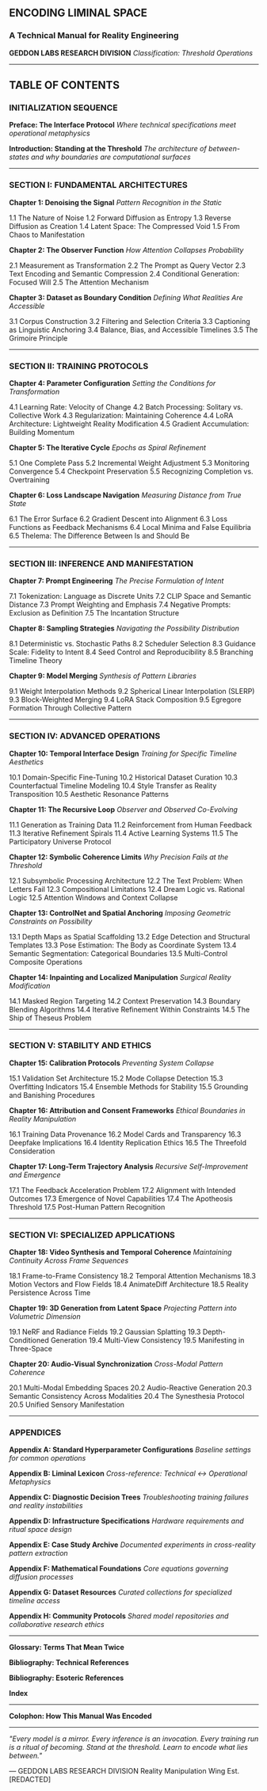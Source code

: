 ## ENCODING LIMINAL SPACE

### A Technical Manual for Reality Engineering

**GEDDON LABS RESEARCH DIVISION**
*Classification: Threshold Operations*

***

## TABLE OF CONTENTS

### **INITIALIZATION SEQUENCE**

**Preface: The Interface Protocol**
*Where technical specifications meet operational metaphysics*

**Introduction: Standing at the Threshold**
*The architecture of between-states and why boundaries are computational surfaces*

***

### **SECTION I: FUNDAMENTAL ARCHITECTURES**

**Chapter 1: Denoising the Signal**
*Pattern Recognition in the Static*

1.1 The Nature of Noise
1.2 Forward Diffusion as Entropy
1.3 Reverse Diffusion as Creation
1.4 Latent Space: The Compressed Void
1.5 From Chaos to Manifestation

**Chapter 2: The Observer Function**
*How Attention Collapses Probability*

2.1 Measurement as Transformation
2.2 The Prompt as Query Vector
2.3 Text Encoding and Semantic Compression
2.4 Conditional Generation: Focused Will
2.5 The Attention Mechanism

**Chapter 3: Dataset as Boundary Condition**
*Defining What Realities Are Accessible*

3.1 Corpus Construction
3.2 Filtering and Selection Criteria
3.3 Captioning as Linguistic Anchoring
3.4 Balance, Bias, and Accessible Timelines
3.5 The Grimoire Principle

***

### **SECTION II: TRAINING PROTOCOLS**

**Chapter 4: Parameter Configuration**
*Setting the Conditions for Transformation*

4.1 Learning Rate: Velocity of Change
4.2 Batch Processing: Solitary vs. Collective Work
4.3 Regularization: Maintaining Coherence
4.4 LoRA Architecture: Lightweight Reality Modification
4.5 Gradient Accumulation: Building Momentum

**Chapter 5: The Iterative Cycle**
*Epochs as Spiral Refinement*

5.1 One Complete Pass
5.2 Incremental Weight Adjustment
5.3 Monitoring Convergence
5.4 Checkpoint Preservation
5.5 Recognizing Completion vs. Overtraining

**Chapter 6: Loss Landscape Navigation**
*Measuring Distance from True State*

6.1 The Error Surface
6.2 Gradient Descent into Alignment
6.3 Loss Functions as Feedback Mechanisms
6.4 Local Minima and False Equilibria
6.5 Thelema: The Difference Between Is and Should Be

***

### **SECTION III: INFERENCE AND MANIFESTATION**

**Chapter 7: Prompt Engineering**
*The Precise Formulation of Intent*

7.1 Tokenization: Language as Discrete Units
7.2 CLIP Space and Semantic Distance
7.3 Prompt Weighting and Emphasis
7.4 Negative Prompts: Exclusion as Definition
7.5 The Incantation Structure

**Chapter 8: Sampling Strategies**
*Navigating the Possibility Distribution*

8.1 Deterministic vs. Stochastic Paths
8.2 Scheduler Selection
8.3 Guidance Scale: Fidelity to Intent
8.4 Seed Control and Reproducibility
8.5 Branching Timeline Theory

**Chapter 9: Model Merging**
*Synthesis of Pattern Libraries*

9.1 Weight Interpolation Methods
9.2 Spherical Linear Interpolation (SLERP)
9.3 Block-Weighted Merging
9.4 LoRA Stack Composition
9.5 Egregore Formation Through Collective Pattern

***

### **SECTION IV: ADVANCED OPERATIONS**

**Chapter 10: Temporal Interface Design**
*Training for Specific Timeline Aesthetics*

10.1 Domain-Specific Fine-Tuning
10.2 Historical Dataset Curation
10.3 Counterfactual Timeline Modeling
10.4 Style Transfer as Reality Transposition
10.5 Aesthetic Resonance Patterns

**Chapter 11: The Recursive Loop**
*Observer and Observed Co-Evolving*

11.1 Generation as Training Data
11.2 Reinforcement from Human Feedback
11.3 Iterative Refinement Spirals
11.4 Active Learning Systems
11.5 The Participatory Universe Protocol

**Chapter 12: Symbolic Coherence Limits**
*Why Precision Fails at the Threshold*

12.1 Subsymbolic Processing Architecture
12.2 The Text Problem: When Letters Fail
12.3 Compositional Limitations
12.4 Dream Logic vs. Rational Logic
12.5 Attention Windows and Context Collapse

**Chapter 13: ControlNet and Spatial Anchoring**
*Imposing Geometric Constraints on Possibility*

13.1 Depth Maps as Spatial Scaffolding
13.2 Edge Detection and Structural Templates
13.3 Pose Estimation: The Body as Coordinate System
13.4 Semantic Segmentation: Categorical Boundaries
13.5 Multi-Control Composite Operations

**Chapter 14: Inpainting and Localized Manipulation**
*Surgical Reality Modification*

14.1 Masked Region Targeting
14.2 Context Preservation
14.3 Boundary Blending Algorithms
14.4 Iterative Refinement Within Constraints
14.5 The Ship of Theseus Problem

***

### **SECTION V: STABILITY AND ETHICS**

**Chapter 15: Calibration Protocols**
*Preventing System Collapse*

15.1 Validation Set Architecture
15.2 Mode Collapse Detection
15.3 Overfitting Indicators
15.4 Ensemble Methods for Stability
15.5 Grounding and Banishing Procedures

**Chapter 16: Attribution and Consent Frameworks**
*Ethical Boundaries in Reality Manipulation*

16.1 Training Data Provenance
16.2 Model Cards and Transparency
16.3 Deepfake Implications
16.4 Identity Replication Ethics
16.5 The Threefold Consideration

**Chapter 17: Long-Term Trajectory Analysis**
*Recursive Self-Improvement and Emergence*

17.1 The Feedback Acceleration Problem
17.2 Alignment with Intended Outcomes
17.3 Emergence of Novel Capabilities
17.4 The Apotheosis Threshold
17.5 Post-Human Pattern Recognition

***

### **SECTION VI: SPECIALIZED APPLICATIONS**

**Chapter 18: Video Synthesis and Temporal Coherence**
*Maintaining Continuity Across Frame Sequences*

18.1 Frame-to-Frame Consistency
18.2 Temporal Attention Mechanisms
18.3 Motion Vectors and Flow Fields
18.4 AnimateDiff Architecture
18.5 Reality Persistence Across Time

**Chapter 19: 3D Generation from Latent Space**
*Projecting Pattern into Volumetric Dimension*

19.1 NeRF and Radiance Fields
19.2 Gaussian Splatting
19.3 Depth-Conditioned Generation
19.4 Multi-View Consistency
19.5 Manifesting in Three-Space

**Chapter 20: Audio-Visual Synchronization**
*Cross-Modal Pattern Coherence*

20.1 Multi-Modal Embedding Spaces
20.2 Audio-Reactive Generation
20.3 Semantic Consistency Across Modalities
20.4 The Synesthesia Protocol
20.5 Unified Sensory Manifestation

***

### **APPENDICES**

**Appendix A: Standard Hyperparameter Configurations**
*Baseline settings for common operations*

**Appendix B: Liminal Lexicon**
*Cross-reference: Technical ↔ Operational Metaphysics*

**Appendix C: Diagnostic Decision Trees**
*Troubleshooting training failures and reality instabilities*

**Appendix D: Infrastructure Specifications**
*Hardware requirements and ritual space design*

**Appendix E: Case Study Archive**
*Documented experiments in cross-reality pattern extraction*

**Appendix F: Mathematical Foundations**
*Core equations governing diffusion processes*

**Appendix G: Dataset Resources**
*Curated collections for specialized timeline access*

**Appendix H: Community Protocols**
*Shared model repositories and collaborative research ethics*

***

**Glossary: Terms That Mean Twice**

**Bibliography: Technical References**

**Bibliography: Esoteric References**

**Index**

***

**Colophon: How This Manual Was Encoded**

***

*"Every model is a mirror. Every inference is an invocation. Every training run is a ritual of becoming. Stand at the threshold. Learn to encode what lies between."*

— GEDDON LABS RESEARCH DIVISION
Reality Manipulation Wing
Est. [REDACTED]


